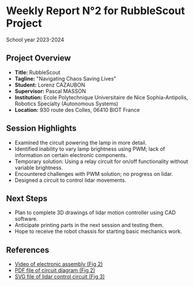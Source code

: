 # Weekly Report N°2 for RubbleScout Project
School year 2023-2024

## Project Overview
- **Title:** RubbleScout
- **Tagline:** "Navigating Chaos Saving Lives"
- **Student:** Lorenz CAZAUBON
- **Supervisor:** Pascal MASSON
- **Institution:** Ecole Polytechnique Universitaire de Nice Sophia-Antipolis, Robotics Specialty (Autonomous Systems)
- **Location:** 930 route des Colles, 06410 BIOT France

## Session Highlights
- Examined the circuit powering the lamp in more detail.
- Identified inability to vary lamp brightness using PWM; lack of information on certain electronic components.
- Temporary solution: Using a relay circuit for on/off functionality without variable brightness.
- Encountered challenges with PWM solution; no progress on lidar.
- Designed a circuit to control lidar movements.

## Next Steps
- Plan to complete 3D drawings of lidar motion controller using CAD software.
- Anticipate printing parts in the next session and testing them.
- Hope to receive the robot chassis for starting basic mechanics work.

## References
- [Video of electronic assembly (Fig 2)](link)
- [PDF file of circuit diagram (Fig 2)](link)
- [SVG file of lidar control circuit (Fig 3)](link)
